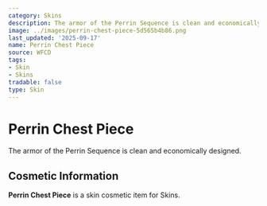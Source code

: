 ```yaml
---
category: Skins
description: The armor of the Perrin Sequence is clean and economically designed.
image: ../images/perrin-chest-piece-5d565b4b86.png
last_updated: '2025-09-17'
name: Perrin Chest Piece
source: WFCD
tags:
- Skin
- Skins
tradable: false
type: Skin
---
```


# Perrin Chest Piece

The armor of the Perrin Sequence is clean and economically designed.

## Cosmetic Information

**Perrin Chest Piece** is a skin cosmetic item for Skins.

